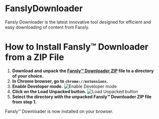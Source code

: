 # FanslyDownloader
Fansly Downloader is the latest innovative tool designed for efficient and easy downloading of content from Fansly.

# How to Install Fansly™ Downloader from a ZIP File

1. **Download and unpack the [Fansly™ Downloader ZIP]() file to a directory of your choice.**
2. **In Chrome browser, go to `chrome://extensions`.**
3. **Enable Developer mode.**
![Enable Developer mode](./images/images/fanslydownloader-enable-developer-mode.png)
4. **Click on the Load Unpacked button.**
![Load Unpacked button](./images/images/images/fanslydownloader-load-extension.png)
5. **Select the directory with the unpacked Fansly™ Downloader ZIP file from step 1.**

Fansly™ Downloader is now installed on your browser.